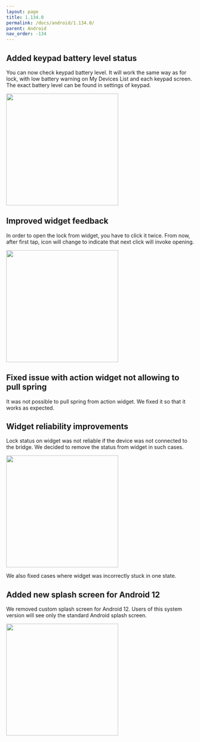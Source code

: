 ```yaml
---
layout: page
title: 1.134.0
permalink: /docs/android/1.134.0/
parent: Android
nav_order: -134
---
```


## Added keypad battery level status
You can now check keypad battery level. It will work the same way as for lock, with low battery warning on My Devices List and each keypad screen.
The exact battery level can be found in settings of keypad.

<img src="/tedee-release-notes/docs/android/assets/keypad_battery.gif" width="300">

## Improved widget feedback
In order to open the lock from widget, you have to click it twice. From now, after first tap, icon will change to indicate that next click will invoke opening.

<img src="/tedee-release-notes/docs/android/assets/widget_second_tap.gif" width="300">

## Fixed issue with action widget not allowing to pull spring
It was not possible to pull spring from action widget. We fixed it so that it works as expected.

## Widget reliability improvements
Lock status on widget was not reliable if the device was not connected to the bridge. We decided to remove the status from widget in such cases.

<img src="/tedee-release-notes/docs/android/assets/no_state_widget.png" width="300">

We also fixed cases where widget was incorrectly stuck in one state.

## Added new splash screen for Android 12
We removed custom splash screen for Android 12. Users of this system version will see only the standard Android splash screen.

<img src="/tedee-release-notes/docs/android/assets/splash_screen_12.gif" width="300">
